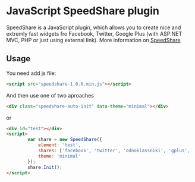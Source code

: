 JavaScript SpeedShare plugin
==========

SpeedShare is a JavaScript plugin, which allows you to create nice and extremly fast widgets fro Facebook, Twitter, Google Plus (with ASP.NET MVC, PHP or just using external link). More information on <a href="http://appleman.com.ua/speedshare">SpeedShare</a>

## Usage

You need add js file:

```html
<script src="speedshare-1.0.0.min.js"></script>
```

And then use one of two aproaches


```html
<div class="speedshare-auto-init" data-theme="minimal"></div>
```

or
```html
<div id="test"></div>
<script>
        var share = new SpeedShare({
            element: 'test',
            shares: ['facebook', 'twitter', 'odnoklassniki', 'gplus', 'vkontakte'],
            theme: 'minimal'
        });
        share.Init();
</script>
```
